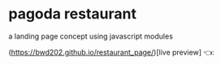 # pagoda restaurant

a landing page concept using javascript modules

(https://bwd202.github.io/restaurant_page/)[live preview] 👈:
